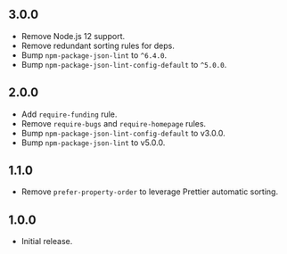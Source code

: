 ## 3.0.0

- Remove Node.js 12 support.
- Remove redundant sorting rules for deps.
- Bump `npm-package-json-lint` to `^6.4.0`.
- Bump `npm-package-json-lint-config-default` to `^5.0.0`.

## 2.0.0

- Add `require-funding` rule.
- Remove `require-bugs` and `require-homepage` rules.
- Bump `npm-package-json-lint-config-default` to v3.0.0.
- Bump `npm-package-json-lint` to v5.0.0.

## 1.1.0

- Remove `prefer-property-order` to leverage Prettier automatic sorting.

## 1.0.0

- Initial release.
